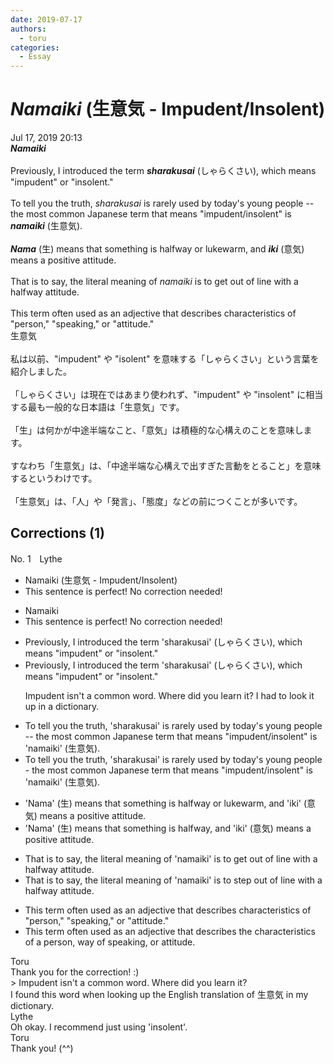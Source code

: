 ```yaml
---
date: 2019-07-17
authors:
  - toru
categories:
  - Essay
---
```


<h1 id="subject_show"><strong><em>Namaiki</strong></em> (生意気 - Impudent/Insolent)</h1>
<div class="date">Jul 17, 2019 20:13</div>
<div id="post"><div id="body_show_ori">
<strong><em>Namaiki</strong></em><br/><br/>Previously, I introduced the term <strong><em>sharakusai</em></strong> (しゃらくさい), which means "impudent" or "insolent."<br/><br/>To tell you the truth, <em>sharakusai</em> is rarely used by today's young people -- the most common Japanese term that means "impudent/insolent" is <strong><em>namaiki</em></strong> (生意気).<br/><br/><strong><em>Nama</em></strong> (生) means that something is halfway or lukewarm, and <strong><em>iki</em></strong> (意気) means a positive attitude.<br/><br/>That is to say, the literal meaning of <em>namaiki</em> is to get out of line with a halfway attitude.<br/><br/>This term often used as an adjective that describes characteristics of "person," "speaking," or "attitude."
</div></div>

<!-- more -->

<div id="post_ja"><div id="body_show_mo">
生意気<br/><br/>私は以前、"impudent" や "isolent" を意味する「しゃらくさい」という言葉を紹介しました。<br/><br/>「しゃらくさい」は現在ではあまり使われず、"impudent" や "insolent" に相当する最も一般的な日本語は「生意気」です。<br/><br/>「生」は何かが中途半端なこと、「意気」は積極的な心構えのことを意味します。<br/><br/>すなわち「生意気」は、「中途半端な心構えで出すぎた言動をとること」を意味するというわけです。<br/><br/>「生意気」は、「人」や「発言」、「態度」などの前につくことが多いです。
</div></div>

## Corrections (1)
<div id="block"><div class="first_name"> No. 1　<span class="just_name">Lythe</span></div><div id="block2">
<ul class="correction_field">
<li class="incorrect">Namaiki (生意気 - Impudent/Insolent)</li>
<li class="corrected perfect">This sentence is perfect! No correction needed!</li>
</ul>
<ul class="correction_field">
<li class="incorrect">Namaiki</li>
<li class="corrected perfect">This sentence is perfect! No correction needed!</li>
</ul>
<ul class="correction_field">
<li class="incorrect">Previously, I introduced the term 'sharakusai' (しゃらくさい), which means "impudent" or "insolent."</li>
<li class="corrected correct">
Previously, I introduced the term 'sharakusai' (しゃらくさい), which means "impudent" or "insolent."
<p class="correction_comment">Impudent isn't a common word. Where did you learn it? I had to look it up in a dictionary.</p>
</li>
</ul>
<ul class="correction_field">
<li class="incorrect">To tell you the truth, 'sharakusai' is rarely used by today's young people -- the most common Japanese term that means "impudent/insolent" is 'namaiki' (生意気).</li>
<li class="corrected correct">
To tell you the truth, 'sharakusai' is rarely used by today's young people - the most common Japanese term that means "impudent/insolent" is 'namaiki' (生意気).
</li>
</ul>
<ul class="correction_field">
<li class="incorrect">'Nama' (生) means that something is halfway or lukewarm, and 'iki' (意気) means a positive attitude.</li>
<li class="corrected correct">
'Nama' (生) means that something is halfway, and 'iki' (意気) means a positive attitude.
</li>
</ul>
<ul class="correction_field">
<li class="incorrect">That is to say, the literal meaning of 'namaiki' is to get out of line with a halfway attitude.</li>
<li class="corrected correct">
That is to say, the literal meaning of 'namaiki' is to <span class="f_red">step </span>out of line with a halfway attitude.
</li>
</ul>
<ul class="correction_field">
<li class="incorrect">This term often used as an adjective that describes characteristics of "person," "speaking," or "attitude."</li>
<li class="corrected correct">
This term often used as an adjective that describes <span class="f_red">the </span>characteristics of a person, <span class="f_red">way of</span> speaking, or attitude.
</li>
</ul>
</div><div class="name"><span class="just_name">Toru</span><br>
Thank you for the correction! :)<br/>&gt; Impudent isn't a common word. Where did you learn it?<br/>I found this word when looking up the English translation of 生意気 in my dictionary.
</div>
<div class="name"><span class="just_name">Lythe</span><br>
Oh okay. I recommend just using 'insolent'.
</div>
<div class="name"><span class="just_name">Toru</span><br>
Thank you! (^^)
</div>
</div>
